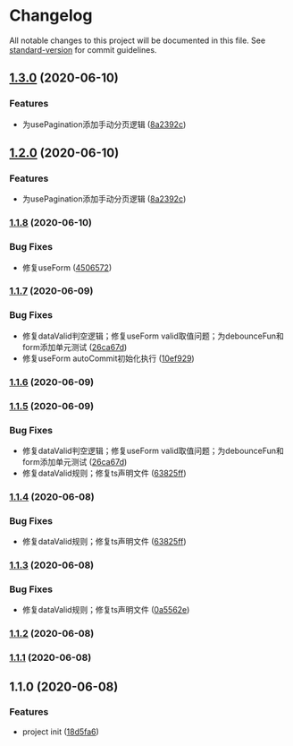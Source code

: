 # Changelog

All notable changes to this project will be documented in this file. See [standard-version](https://github.com/conventional-changelog/standard-version) for commit guidelines.

## [1.3.0](https://github.com/WARJY/Chooks/compare/v1.1.8...v1.3.0) (2020-06-10)


### Features

* 为usePagination添加手动分页逻辑 ([8a2392c](https://github.com/WARJY/Chooks/commit/8a2392c322cb6f8ecfef781e0e3dd6c6177bc761))

## [1.2.0](https://github.com/WARJY/Chooks/compare/v1.1.8...v1.2.0) (2020-06-10)


### Features

* 为usePagination添加手动分页逻辑 ([8a2392c](https://github.com/WARJY/Chooks/commit/8a2392c322cb6f8ecfef781e0e3dd6c6177bc761))

### [1.1.8](https://github.com/WARJY/Chooks/compare/v1.1.7...v1.1.8) (2020-06-10)


### Bug Fixes

* 修复useForm ([4506572](https://github.com/WARJY/Chooks/commit/45065721c976a9712a72a292735d9da337ead943))

### [1.1.7](https://github.com/WARJY/Chooks/compare/v1.1.4...v1.1.7) (2020-06-09)


### Bug Fixes

* 修复dataValid判空逻辑；修复useForm valid取值问题；为debounceFun和form添加单元测试 ([26ca67d](https://github.com/WARJY/Chooks/commit/26ca67d8b995159f5f98a89eb42d2fc14bb51d42))
* 修复useForm autoCommit初始化执行 ([10ef929](https://github.com/WARJY/Chooks/commit/10ef9296217f7ab17d46b60b406409a956d9527a))

### [1.1.6](https://github.com/WARJY/Chooks/compare/v1.1.5...v1.1.6) (2020-06-09)

### [1.1.5](https://github.com/WARJY/Chooks/compare/v1.1.2...v1.1.5) (2020-06-09)


### Bug Fixes

* 修复dataValid判空逻辑；修复useForm valid取值问题；为debounceFun和form添加单元测试 ([26ca67d](https://github.com/WARJY/Chooks/commit/26ca67d8b995159f5f98a89eb42d2fc14bb51d42))
* 修复dataValid规则；修复ts声明文件 ([63825ff](https://github.com/WARJY/Chooks/commit/63825ff454f06185aad5a4c04db4714c4ad862c4))

### [1.1.4](https://github.com/WARJY/Chooks/compare/v1.1.2...v1.1.4) (2020-06-08)


### Bug Fixes

* 修复dataValid规则；修复ts声明文件 ([63825ff](https://github.com/WARJY/Chooks/commit/63825ff454f06185aad5a4c04db4714c4ad862c4))

### [1.1.3](https://github.com/WARJY/Chooks/compare/v1.1.2...v1.1.3) (2020-06-08)


### Bug Fixes

* 修复dataValid规则；修复ts声明文件 ([0a5562e](https://github.com/WARJY/Chooks/commit/0a5562e5181bf39381734258d1aa2b11fc0ae2c1))

### [1.1.2](https://github.com/WARJY/Chooks/compare/v1.1.1...v1.1.2) (2020-06-08)

### [1.1.1](https://github.com/WARJY/Chooks/compare/v1.1.0...v1.1.1) (2020-06-08)

## 1.1.0 (2020-06-08)


### Features

* project init ([18d5fa6](https://github.com/WARJY/Chooks/commit/18d5fa6d7d313e601ff04b50400fa41e41498789))
